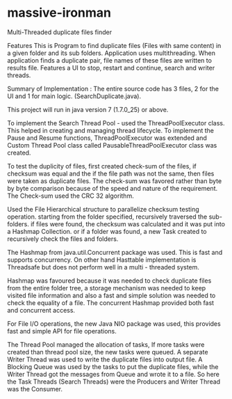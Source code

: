 massive-ironman
===============

Multi-Threaded duplicate files finder


Features
This is Program to find duplicate files (Files with same content) in a given folder and its sub folders.
Application uses multithreading.
When application finds a duplicate pair, file names of these files are written to results file.
Features a UI to stop, restart and continue, search and writer threads.


Summary of Implementation :
The entire source code has 3 files, 2 for the UI and 1 for main logic. (SearchDuplicate.java).

This project will run in java version 7 (1.7.0_25) or above. 

To implement the Search Thread Pool  -  used the ThreadPoolExecutor class.  This helped in creating and managing thread lifecycle. To implement the Pause and Resume functions, ThreadPoolExecutor was extended and Custom Thread Pool class called PausableThreadPoolExecutor class was created.

To test  the duplicity of files, first created check-sum of the files, if checksum was equal and  the if the  file path was not the same, then files were taken as duplicate files. The check-sum was favored rather than byte by byte comparison because of the speed and nature of the requirement. The Check-sum used the CRC 32 algorithm.

Used the File Hierarchical structure to parallelize checksum testing operation. starting from the folder specified, recursively traversed the sub-folders. if files were found, the checksum was calculated and it was put into a Hashmap Collection. or if a folder was found, a new Task created to recursively check the files and folders.  

The Hashmap from  java.util.Concurrent package was used. This is fast and supports concurrency. On other hand Hasttable implementation is Threadsafe but does not  perform well  in a multi - threaded system.

Hashmap was favoured because it  was needed  to check duplicate files from the entire folder tree, a storage mechanism was needed to keep visited file information  and also a fast and simple solution was needed to check the equality of a file. The concurrent Hashmap provided both fast and concurrent access.

For File I/O operations, the new Java NIO package was used, this provides fast and simple API for file operations.

The Thread Pool managed the allocation of tasks, If more tasks were created than thread pool size, the new tasks were queued. A separate Writer Thread was used to write the duplicate files into output file. A Blocking Queue was used by the tasks to put the duplicate files, while the Writer Thread got the messages from Queue and wrote it to a file. So here the Task Threads (Search Threads) were the Producers and Writer Thread was the Consumer.
